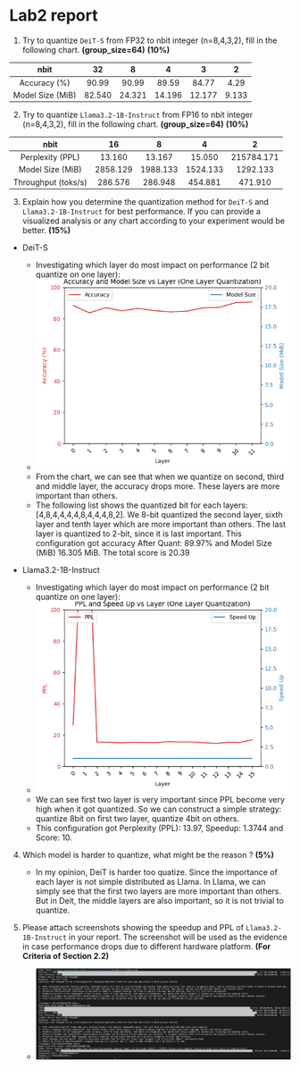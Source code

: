 # Lab2 report
1. Try to quantize `DeiT-S` from FP32 to nbit integer (n=8,4,3,2), fill in the following chart. **(group_size=64)** **(10%)**
    
|       nbit       |   32   |  8  |  4  |  3  |  2  |
|:----------------:|:------:|:---:|:---:|:---:|:---:|
|   Accuracy (%)   | 90.99  |90.99|  89.59   |  84.77   |   4.29  |
| Model Size (MiB) | 82.540 |24.321|14.196    |  12.177   |  9.133   |

2. Try to quantize `Llama3.2-1B-Instruct` from FP16 to nbit integer (n=8,4,3,2), fill in the following chart. **(group_size=64)** **(10%)**

|        nbit         |    16    |  8  |  4  |  2  |
|:-------------------:|:--------:|:---:|:---:|:---:|
|  Perplexity (PPL)   |  13.160  |13.167   |  15.050   |   215784.171  |
|  Model Size (MiB)   | 2858.129 |1988.133  |  1524.133   |   1292.133  |
| Throughput (toks/s) | 286.576  |286.948   |   454.881  |  471.910   |


3. Explain how you determine the quantization method for `DeiT-S` and `Llama3.2-1B-Instruct` for best performance. If you can provide a visualized analysis or any chart according to your experiment would be better. **(15%)**

- DeiT-S
    - Investigating which layer do most impact on performance (2 bit quantize on one layer):
    - ![results_2bit_per_layer_other_no](./results_2bit_per_layer_other_no.png)
    - From the chart, we can see that when we quantize on second, third and middle layer, the accuracy drops more. These layers are more important than others.
    - The following list shows the quantized bit for each layers: [4,8,4,4,4,4,8,4,4,4,8,2]. We 8-bit quantized the second layer, sixth layer and tenth layer which are more important than others. The last layer is quantized to 2-bit, since it is last important. This configuration got accuracy After Quant: 89.97% and Model Size (MiB) 16.305 MiB. The total score is 20.39

- Llama3.2-1B-Instruct
    - Investigating which layer do most impact on performance (2 bit quantize on one layer):
    - ![slm_per_layer_](./slm_per_layer_.png)
    - We can see first two layer is very important since PPL become very high when it got quantized. So we can construct a simple strategy: quantize 8bit on first two layer, quantize 4bit on others.
    - This configuration got Perplexity (PPL): 13.97, Speedup: 1.3744 and Score: 10.


4. Which model is harder to quantize, what might be the reason ?  **(5%)**
    - In my opinion, DeiT is harder too quatize. Since the importance of each layer is not simple distributed as Llama. In Llama, we can simply see that the first two layers are more important than others. But in Deit, the middle layers are also important, so it is not trivial to quantize.

5. Please attach screenshots showing the speedup and PPL of `Llama3.2-1B-Instruct` in your report. The screenshot will be used as the evidence in case performance drops due to different hardware platform. **(For Criteria of Section 2.2)**
    - ![Screenshot 2025-04-19 at 10.31.50 PM](./Screenshot.png)
